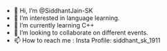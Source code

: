 - 👋 Hi, I’m @SiddhantJain-SK
- 👀 I’m interested in language learning.
- 🌱 I’m currently learning C++
- 💞️ I’m looking to collaborate on different events.
- 📫 How to reach me : Insta Profile: siddhant_sk_1911

<!---
SiddhantJain-SK/SiddhantJain-SK is a ✨ special ✨ repository because its `README.md` (this file) appears on your GitHub profile.
You can click the Preview link to take a look at your changes.
--->
